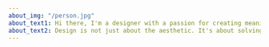 ```yaml
---
about_img: "/person.jpg"
about_text1: Hi there, I'm a designer with a passion for creating meaningful and impactful visual experiences.
about_text2: Design is not just about the aesthetic. It's about solving problems and communicating messages effectively.
---
```

